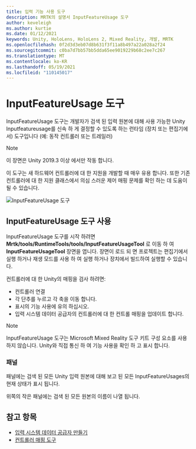 ```yaml
---
title: 입력 기능 사용 도구
description: MRTK의 설명서 InputFeatureUsage 도구
author: keveleigh
ms.author: kurtie
ms.date: 01/12/2021
keywords: Unity, HoloLens, HoloLens 2, Mixed Reality, 개발, MRTK
ms.openlocfilehash: 0f2d3d3eb07d8b631f3f11a8b497a22a028a2f24
ms.sourcegitcommit: c0ba7d7bb57bb5dda65ee9019229b68c2ee7c267
ms.translationtype: MT
ms.contentlocale: ko-KR
ms.lasthandoff: 05/19/2021
ms.locfileid: "110145017"
---
```

# <a name="inputfeatureusage-tool"></a>InputFeatureUsage 도구

InputFeatureUsage 도구는 개발자가 검색 된 입력 원본에 대해 사용 가능한 Unity Inputfeatureusage를 신속 하 게 결정할 수 있도록 하는 런타임 (장치 또는 편집기에서) 도구입니다 (예: 동작 컨트롤러 또는 트레일러)

> [!NOTE]
> 이 장면은 Unity 2019.3 이상 에서만 작동 합니다.

이 도구는 새 하드웨어 컨트롤러에 대 한 지원을 개발할 때 매우 유용 합니다. 또한 기존 컨트롤러에 대 한 지원 클래스에서 의심 스러운 제어 매핑 문제를 확인 하는 데 도움이 될 수 있습니다.

![InputFeatureUsage 도구](../images/controller-mapping-tool/InputFeatureUsages.png)

## <a name="using-the-inputfeatureusage-tool"></a>InputFeatureUsage 도구 사용

InputFeatureUsage 도구를 시작 하려면 **Mrtk/tools/RuntimeTools/tools/InputFeatureUsageTool** 로 이동 하 여 **InputFeatureUsageTool** 장면을 엽니다. 장면이 로드 되 면 프로젝트는 편집기에서 실행 하거나 재생 모드를 사용 하 여 실행 하거나 장치에서 빌드하여 실행할 수 있습니다.

컨트롤러에 대 한 Unity의 매핑을 검사 하려면:

- 컨트롤러 연결
- 각 단추를 누르고 각 축을 이동 합니다.
- 표시의 기능 사용에 유의 하십시오.
- 입력 시스템 데이터 공급자의 컨트롤러에 대 한 컨트롤 매핑을 업데이트 합니다.

> [!NOTE]
> InputFeatureUsage 도구는 Microsoft Mixed Reality 도구 키트 구성 요소를 사용 하지 않습니다. Unity와 직접 통신 하 여 기능 사용을 확인 하 고 표시 합니다.

### <a name="panels"></a>패널

패널에는 검색 된 모든 Unity 입력 원본에 대해 보고 된 모든 InputFeatureUsages의 현재 상태가 표시 됩니다.

위쪽의 작은 패널에는 검색 된 모든 원본의 이름이 나열 됩니다.

## <a name="see-also"></a>참고 항목

- [입력 시스템 데이터 공급자 만들기](../input/create-data-provider.md)
- [컨트롤러 매핑 도구](controller-mapping-tool.md)
